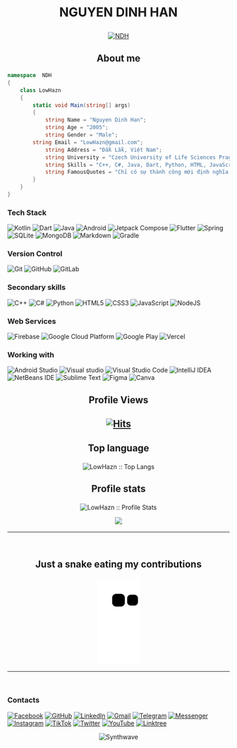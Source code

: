 # <p align="center" color="red">NGUYEN DINH HAN</p>

<p align="center">
	<a href="https://github.com/LowHazn">
	<img src="https://avatars.githubusercontent.com/u/96980330" width = "200" alt="NDH">
	</a>
</p>

<h2 align="center">About me</h2>

```C#
namespace  NDH
{
    class LowHazn
    {
        static void Main(string[] args)
        {
            string Name = "Nguyen Dinh Han";
            string Age = "2005";
            string Gender = "Male";
	    string Email = "LowHazn@gmail.com";
            string Address = "Đắk Lắk, Việt Nam";
            string University = "Czech University of Life Sciences Prague (CZU)";
            string Skills = "C++, C#, Java, Dart, Python, HTML, JavaScript";
            string FamousQuotes = "Chỉ có sự thành công mới định nghĩa mày là ai!";
        }
    }
}
```

### Tech Stack
![Kotlin](https://img.shields.io/badge/Kotlin-a503fc?logo=kotlin&logoColor=white&style=for-the-badge)
![Dart](https://img.shields.io/badge/dart-%230175C2.svg?style=for-the-badge&logo=dart&logoColor=white)
![Java](https://img.shields.io/static/v1?style=for-the-badge&message=Java&color=bd9117&logo=openjdk&logoColor=FFFFFF&label=)
![Android](https://img.shields.io/badge/Android-50f270?logo=android&logoColor=black&style=for-the-badge)
![Jetpack Compose](https://img.shields.io/static/v1?style=for-the-badge&message=Jetpack+Compose&color=4285F4&logo=Jetpack+Compose&logoColor=FFFFFF&label=)
![Flutter](https://img.shields.io/badge/Flutter-%2302569B.svg?style=for-the-badge&logo=Flutter&logoColor=white)
![Spring](https://img.shields.io/badge/spring-%236DB33F.svg?style=for-the-badge&logo=spring&logoColor=white)
![SQLite](https://img.shields.io/static/v1?style=for-the-badge&message=SQLite&color=003B57&logo=SQLite&logoColor=FFFFFF&label=)
![MongoDB](https://img.shields.io/badge/MongoDB-%234ea94b.svg?style=for-the-badge&logo=mongodb&logoColor=white)
![Markdown](https://img.shields.io/static/v1?style=for-the-badge&message=Markdown&color=FFFFFF&logo=Markdown&logoColor=000000&label=)
![Gradle](https://img.shields.io/static/v1?style=for-the-badge&message=Gradle&color=02303A&logo=Gradle&logoColor=FFFFFF&label=)

### Version Control
![Git](https://img.shields.io/static/v1?style=for-the-badge&message=Git&color=F05032&logo=Git&logoColor=FFFFFF&label=)
![GitHub](https://img.shields.io/badge/github-%23121011.svg?style=for-the-badge&logo=github&logoColor=white)
![GitLab](https://img.shields.io/badge/gitlab-%23181717.svg?style=for-the-badge&logo=gitlab&logoColor=white)

### Secondary skills
![C++](https://img.shields.io/static/v1?style=for-the-badge&message=C%2B%2B&color=00599C&logo=C%2B%2B&logoColor=FFFFFF&label=)
![C#](https://img.shields.io/badge/c%23-%23239120.svg?style=for-the-badge&logo=c-sharp&logoColor=white)
![Python](https://img.shields.io/static/v1?style=for-the-badge&message=Python&color=3776AB&logo=Python&logoColor=FFFFFF&label=)
![HTML5](https://img.shields.io/static/v1?style=for-the-badge&message=HTML5&color=E34F26&logo=HTML5&logoColor=FFFFFF&label=)
![CSS3](https://img.shields.io/static/v1?style=for-the-badge&message=CSS3&color=1572B6&logo=CSS3&logoColor=FFFFFF&label=)
![JavaScript](https://img.shields.io/badge/Javascript-F7DF1E?logo=javascript&logoColor=black&style=for-the-badge)
![NodeJS](https://img.shields.io/badge/node.js-6DA55F?style=for-the-badge&logo=node.js&logoColor=white)

### Web Services
![Firebase](https://img.shields.io/static/v1?style=for-the-badge&message=Firebase&color=302000&logo=Firebase&logoColor=e09200&label=)
![Google Cloud Platform](https://img.shields.io/static/v1?style=for-the-badge&message=Google+Cloud+Platform&color=0f1f38&logo=Google+Cloud&logoColor=4285F4&label=)
![Google Play](https://img.shields.io/static/v1?style=for-the-badge&message=Play+Console&color=1c1c1c&logo=Google+Play&logoColor=808080&label=)
![Vercel](https://img.shields.io/badge/vercel-%23000000.svg?style=for-the-badge&logo=vercel&logoColor=white)

### Working with
![Android Studio](https://img.shields.io/static/v1?style=for-the-badge&message=Android+Studio&color=0e2e1d&logo=Android+Studio&logoColor=3DDC84&label=)
![Visual studio](https://img.shields.io/badge/Visual%20studio-2A1B3F?logo=visual+studio&logoColor=975fdc&style=for-the-badge)
![Visual Studio Code](https://img.shields.io/badge/Visual%20Studio%20Code-0078d7.svg?style=for-the-badge&logo=visual-studio-code&logoColor=white)
![IntelliJ IDEA](https://img.shields.io/badge/IntelliJIDEA-000000.svg?style=for-the-badge&logo=intellij-idea&logoColor=white)
![NetBeans IDE](https://img.shields.io/badge/NetBeansIDE-1B6AC6.svg?style=for-the-badge&logo=apache-netbeans-ide&logoColor=white)
![Sublime Text](https://img.shields.io/badge/sublime_text-%23575757.svg?style=for-the-badge&logo=sublime-text&logoColor=important)
![Figma](https://img.shields.io/badge/Figma-4f190c?logo=figma&logoColor=F24E1E&style=for-the-badge)
![Canva](https://img.shields.io/badge/Canva-%2300C4CC.svg?style=for-the-badge&logo=Canva&logoColor=white)

## <p align="center">Profile Views</p>
## <p align="center">[![Hits](https://hits.sh/github.com/ngoctienTNT/LowHazn.svg?style=for-the-badge&label=Views&extraCount=5392&color=54856b)](https://hits.sh/github.com/LowHazn/)</p>

## <p align="center">Top language</p>

<p align="center"><img src="https://github-readme-stats.vercel.app/api/top-langs/?username=LowHazn&langs_count=10&theme=tokyonight&layout=compact" alt="LowHazn :: Top Langs" /></p>

## <p align="center">Profile stats</p>

<p align="center"><img src="https://github-readme-stats.vercel.app/api?username=LowHazn&show_icons=true&theme=tokyonight" alt="LowHazn :: Profile Stats" /></p>

<p align="center">
   <img  src="https://github-readme-streak-stats.herokuapp.com/?user=LowHazn&show_icons=true&theme=tokyonight%22%20alt=%22LowHazn" />
</p>
<hr>
<br>

## <p align="center">Just a snake eating my contributions</p>
<p align='center'>
<img src="https://github.com/ngoctienTNT/ngoctienTNT/blob/output/github-contribution-grid-snake.svg">
</p>

<hr>
<br>

### Contacts
[![Facebook](https://img.shields.io/badge/Facebook-%231877F2.svg?style=for-the-badge&logo=Facebook&logoColor=white)](https://www.facebook.com/ngoctien.TNT)
[![GitHub](https://img.shields.io/badge/github-%23121011.svg?style=for-the-badge&logo=github&logoColor=white)](https://github.com/ngoctienTNT)
[![LinkedIn](https://img.shields.io/badge/linkedin-%230077B5.svg?style=for-the-badge&logo=linkedin&logoColor=white)](https://www.linkedin.com/in/ngoctientnt/)
[![Gmail](https://img.shields.io/badge/Gmail-D14836?style=for-the-badge&logo=gmail&logoColor=white)](mailto:ngoctienTNT.vn@gmail.com)
[![Telegram](https://img.shields.io/badge/Telegram-2CA5E0?style=for-the-badge&logo=telegram&logoColor=white)](https://t.me/ngoctienTNT)
[![Messenger](https://img.shields.io/badge/Messenger-00B2FF?style=for-the-badge&logo=messenger&logoColor=white)](https://m.me/ngoctien.TNT)
[![Instagram](https://img.shields.io/badge/Instagram-%23E4405F.svg?style=for-the-badge&logo=Instagram&logoColor=white)](https://www.instagram.com/ngoctien.tnt/)
[![TikTok](https://img.shields.io/badge/TikTok-%23000000.svg?style=for-the-badge&logo=TikTok&logoColor=white)](https://www.tiktok.com/@ngoctien.tnt/)
[![Twitter](https://img.shields.io/badge/Twitter-%231DA1F2.svg?style=for-the-badge&logo=Twitter&logoColor=white)](https://ngoctientnt.vercel.app/)
[![YouTube](https://img.shields.io/badge/YouTube-%23FF0000.svg?style=for-the-badge&logo=YouTube&logoColor=white)](https://www.youtube.com/@ngoctienTNT)
[![Linktree](https://img.shields.io/badge/linktree-1de9b6?style=for-the-badge&logo=linktree&logoColor=white)](https://linktr.ee/ngoctien.TNT)

<p align="center"><img src="https://i.giphy.com/media/qgQUggAC3Pfv687qPC/giphy.webp" alt="Synthwave" height="300" width="500"></p>
